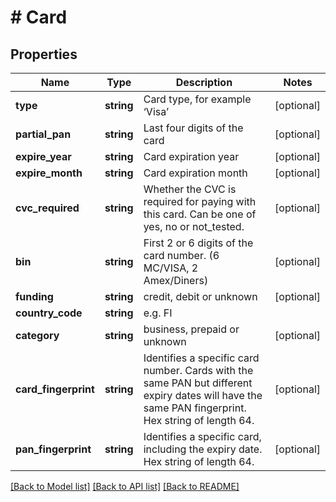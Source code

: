 # # Card

## Properties

Name | Type | Description | Notes
------------ | ------------- | ------------- | -------------
**type** | **string** | Card type, for example ‘Visa’ | [optional]
**partial_pan** | **string** | Last four digits of the card | [optional]
**expire_year** | **string** | Card expiration year | [optional]
**expire_month** | **string** | Card expiration month | [optional]
**cvc_required** | **string** | Whether the CVC is required for paying with this card. Can be one of yes, no or not_tested. | [optional]
**bin** | **string** | First 2 or 6 digits of the card number. (6 MC/VISA, 2 Amex/Diners) | [optional]
**funding** | **string** | credit, debit or unknown | [optional]
**country_code** | **string** | e.g. FI |
**category** | **string** | business, prepaid or unknown | [optional]
**card_fingerprint** | **string** | Identifies a specific card number. Cards with the same PAN but different expiry dates will have the same PAN fingerprint. Hex string of length 64. | [optional]
**pan_fingerprint** | **string** | Identifies a specific card, including the expiry date. Hex string of length 64. | [optional]

[[Back to Model list]](../../README.md#models) [[Back to API list]](../../README.md#endpoints) [[Back to README]](../../README.md)
